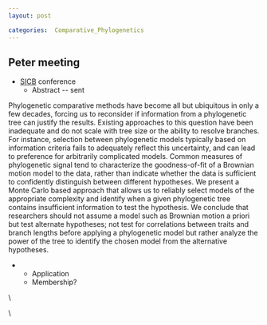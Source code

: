 ```yaml
---
layout: post

categories:  Comparative_Phylogenetics
---
```






 





Peter meeting
-------------

-   [SICB](http://www.sicb.org/meetings/2011/abstracts/index.php3 "http://www.sicb.org/meetings/2011/abstracts/index.php3")
    conference
    -   Abstract -- sent

Phylogenetic comparative methods have become all but ubiquitous in only
a few decades, forcing us to reconsider if information from a
phylogenetic tree can justify the results. Existing approaches to this
question have been inadequate and do not scale with tree size or the
ability to resolve branches. For instance, selection between
phylogenetic models typically based on information criteria fails to
adequately reflect this uncertainty, and can lead to preference for
arbitrarily complicated models. Common measures of phylogenetic signal
tend to characterize the goodness-of-fit of a Brownian motion model to
the data, rather than indicate whether the data is sufficient to
confidently distinguish between different hypotheses. We present a Monte
Carlo based approach that allows us to reliably select models of the
appropriate complexity and identify when a given phylogenetic tree
contains insufficient information to test the hypothesis. We conclude
that researchers should not assume a model such as Brownian motion a
priori but test alternate hypotheses; not test for correlations between
traits and branch lengths before applying a phylogenetic model but
rather analyze the power of the tree to identify the chosen model from
the alternative hypotheses.

-   -   Application
    -   Membership?

\

\

